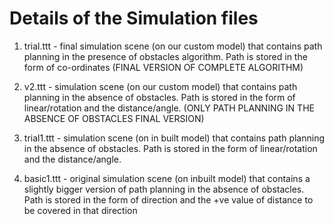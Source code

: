 # Details of the Simulation files

1) trial.ttt - final simulation scene (on our custom model) that contains path planning in the presence of obstacles algorithm. Path is stored in the form of co-ordinates (FINAL VERSION OF COMPLETE ALGORITHM)

2) v2.ttt - simulation scene (on our custom model) that contains path planning in the absence of obstacles. Path is stored in the form of linear/rotation and the distance/angle. (ONLY PATH PLANNING IN THE ABSENCE OF OBSTACLES FINAL VERSION)

3) trial1.ttt - simulation scene (on in built model) that contains path planning in the absence of obstacles. Path is stored in the form of linear/rotation and the distance/angle.

4) basic1.ttt - original simulation scene (on inbuilt model) that contains a slightly bigger version of path planning in the absence of obstacles. Path is stored in the form of direction and the +ve value of distance to be covered in that direction